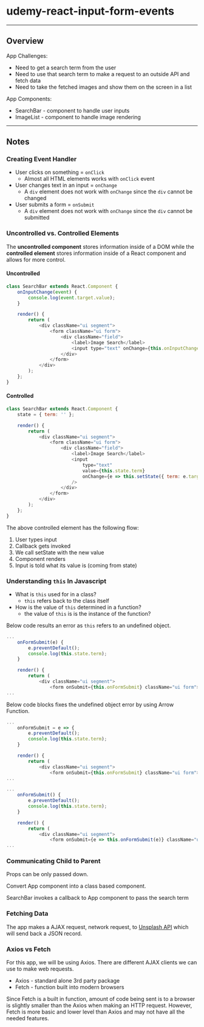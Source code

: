 # udemy-react-input-form-events

---

## Overview

App Challenges:

* Need to get a search term from the user
* Need to use that search term to make a request to an outside API and fetch data
* Need to take the fetched images and show them on the screen in a list

App Components:

* SearchBar - component to handle user inputs
* ImageList - component to handle image rendering

---

## Notes

### Creating Event Handler

* User clicks on something = `onClick`
  * Almost all HTML elements works with `onClick` event
* User changes text in an input = `onChange`
  * A `div` element does not work with `onChange` since the `div` cannot be changed
* User submits a form = `onSubmit`
  * A `div` element does not work with `onChange` since the `div` cannot be submitted

### Uncontrolled vs. Controlled Elements

The **uncontrolled component** stores information inside of a DOM while the **controlled element** stores information inside of a React component and allows for more control.

#### Uncontrolled

```javascript
class SearchBar extends React.Component {
    onInputChange(event) {
        console.log(event.target.value);
    }

    render() {
        return (
            <div className="ui segment">
                <form className="ui form">
                    <div className="field">
                        <label>Image Search</label>
                        <input type="text" onChange={this.onInputChange}/>
                    </div>
                </form>
            </div>
        );
    };
}
```

#### Controlled

```javascript
class SearchBar extends React.Component {
    state = { term: '' };

    render() {
        return (
            <div className="ui segment">
                <form className="ui form">
                    <div className="field">
                        <label>Image Search</label>
                        <input
                            type="text"
                            value={this.state.term}
                            onChange={e => this.setState({ term: e.target.value })}
                        />
                    </div>
                </form>
            </div>
        );
    };
}
```

The above controlled element has the following flow:

1. User types input
2. Callback gets invoked
3. We call setState with the new value
4. Component renders
5. Input is told what its value is (coming from state)

### Understanding `this` In Javascript

* What is `this` used for in a class?
  * `this` refers back to the class itself
* How is the value of `this` determined in a function?
  * the value of `this` is is the instance of the function?

Below code results an error as `this` refers to an undefined object.

```javascript
...
    onFormSubmit(e) {
        e.preventDefault();
        console.log(this.state.term);
    }

    render() {
        return (
            <div className="ui segment">
                <form onSubmit={this.onFormSubmit} className="ui form">
...
```

Below code blocks fixes the undefined object error by using Arrow Function.

```javascript
...
    onFormSubmit = e => {
        e.preventDefault();
        console.log(this.state.term);
    }

    render() {
        return (
            <div className="ui segment">
                <form onSubmit={this.onFormSubmit} className="ui form">
...
```

```javascript
...
    onFormSubmit() {
        e.preventDefault();
        console.log(this.state.term);
    }

    render() {
        return (
            <div className="ui segment">
                <form onSubmit={e => this.onFormSubmit(e)} className="ui form">
...
```

### Communicating Child to Parent

Props can be only passed down.

Convert App component into a class based component.

SearchBar invokes a callback to App component to pass the search term

### Fetching Data

The app makes a AJAX request, network request, to [Unsplash API](https://unsplash.com/developers) which will send back a JSON record.

### Axios vs Fetch

For this app, we will be using Axios. There are different AJAX clients we can use to make web requests.

* Axios - standard alone 3rd party package
* Fetch - function built into modern browsers

Since Fetch is a built in function, amount of code being sent is to a browser is slightly smaller than the Axios when making an HTTP request. However, Fetch is more basic and lower level than Axios and may not have all the needed features.
